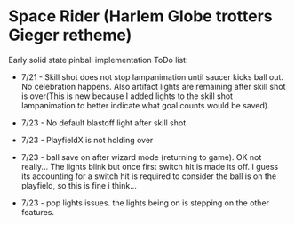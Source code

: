 # Space Rider (Harlem Globe trotters Gieger retheme)
Early solid state pinball implementation
ToDo list:
* 7/21 - Skill shot does not stop lampanimation until saucer kicks ball out. No celebration happens. Also artifact lights are remaining after skill shot is over(This is new because I added lights to the skill shot lampanimation to better indicate what goal counts would be saved).

* 7/23 - No default blastoff light after skill shot
* 7/23 - PlayfieldX is not holding over
* 7/23 - ball save on after wizard mode (returning to game). OK not really... The lights blink but once first switch hit is made its off. I guess its accounting for a switch hit is required to consider the ball is on the playfield, so this is fine i think...
* 7/23 - pop lights issues. the lights being on is stepping on the other features.